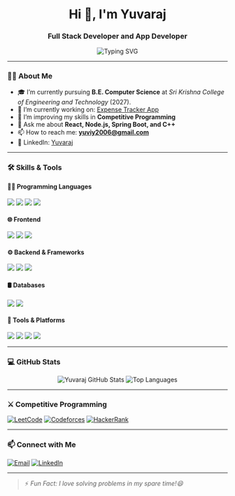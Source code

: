 <h1 align="center">Hi 👋, I'm Yuvaraj</h1>
<h3 align="center">Full Stack Developer and App Developer</h3>

<p align="center">
  <img src="https://readme-typing-svg.demolab.com?font=Fira+Code&size=24&pause=1000&color=00F700&center=true&vCenter=true&width=435&lines=Full+Stack+Web+Developer;App+Developer;Competitive+Programmer" alt="Typing SVG" />
</p>

---

### 🧑‍🎓 About Me

- 🎓 I’m currently pursuing **B.E. Computer Science** at *Sri Krishna College of Engineering and Technology* (2027).
- 🔭 I’m currently working on: [Expense Tracker App](https://github.com/Yuvi-97/Expense-Tracker-App)
- 🌱 I’m improving my skills in **Competitive Programming**
- 💬 Ask me about **React, Node.js, Spring Boot, and C++**
- 📫 How to reach me: **yuviy2006@gmail.com**
- 💼 LinkedIn: [Yuvaraj](http://www.linkedin.com/in/yuvaraj-yuvi97)

---

### 🛠️ Skills & Tools

#### 👨‍💻 Programming Languages  
<p>
  <img src="https://img.shields.io/badge/C++-00599C?style=flat&logo=c%2B%2B&logoColor=white"/>
  <img src="https://img.shields.io/badge/Java-ED8B00?style=flat&logo=java&logoColor=white"/>
  <img src="https://img.shields.io/badge/JavaScript-F7DF1E?style=flat&logo=javascript&logoColor=black"/>
  <img src="https://img.shields.io/badge/Python-3776AB?style=flat&logo=python&logoColor=white"/>
</p>

#### 🌐 Frontend  
<p>
  <img src="https://img.shields.io/badge/React-20232A?style=flat&logo=react&logoColor=61DAFB"/>
  <img src="https://img.shields.io/badge/React_Native-20232A?style=flat&logo=react&logoColor=61DAFB"/>
  <img src="https://img.shields.io/badge/Tailwind_CSS-38B2AC?style=flat&logo=tailwind-css&logoColor=white"/>
</p>

#### ⚙️ Backend & Frameworks  
<p>
  <img src="https://img.shields.io/badge/Node.js-339933?style=flat&logo=nodedotjs&logoColor=white"/>
  <img src="https://img.shields.io/badge/Express.js-000000?style=flat&logo=express&logoColor=white"/>
  <img src="https://img.shields.io/badge/Spring_Boot-6DB33F?style=flat&logo=spring-boot&logoColor=white"/>
</p>

#### 🛢️ Databases  
<p>
  <img src="https://img.shields.io/badge/MongoDB-4EA94B?style=flat&logo=mongodb&logoColor=white"/>
  <img src="https://img.shields.io/badge/MySQL-4479A1?style=flat&logo=mysql&logoColor=white"/>
</p>

#### 🔧 Tools & Platforms  
<p>
  <img src="https://img.shields.io/badge/Git-F05032?style=flat&logo=git&logoColor=white"/>
  <img src="https://img.shields.io/badge/GitHub-181717?style=flat&logo=github&logoColor=white"/>
  <img src="https://img.shields.io/badge/VS_Code-007ACC?style=flat&logo=visual-studio-code&logoColor=white"/>
  <img src="https://img.shields.io/badge/Postman-FF6C37?style=flat&logo=postman&logoColor=white"/>
</p>

---

### 💻 GitHub Stats

<p align="center">
  <img src="https://github-readme-stats.vercel.app/api?username=Yuvi-97&show_icons=true&theme=radical" alt="Yuvaraj GitHub Stats" />
  <img src="https://github-readme-stats.vercel.app/api/top-langs/?username=Yuvi-97&layout=compact&theme=radical" alt="Top Languages" />
</p>

---

### ⚔️ Competitive Programming

<p align="left">
  <a href="https://leetcode.com/"><img src="https://img.shields.io/badge/LeetCode-FFA116?style=flat&logo=leetcode&logoColor=white" alt="LeetCode" /></a>
  <a href="https://codeforces.com/"><img src="https://img.shields.io/badge/Codeforces-1F8ACB?style=flat&logo=codeforces&logoColor=white" alt="Codeforces" /></a>
  <a href="https://www.hackerrank.com/"><img src="https://img.shields.io/badge/HackerRank-2EC866?style=flat&logo=HackerRank&logoColor=white" alt="HackerRank" /></a>
</p>

---

### 📫 Connect with Me

<p align="left">
  <a href="mailto:yuviy2006@gmail.com"><img src="https://img.shields.io/badge/Gmail-D14836?style=flat&logo=gmail&logoColor=white" alt="Email" /></a>
  <a href="http://www.linkedin.com/in/yuvaraj-yuvi97"><img src="https://img.shields.io/badge/LinkedIn-0A66C2?style=flat&logo=linkedin&logoColor=white" alt="LinkedIn" /></a>
</p>

---

> ⚡ *Fun Fact: I love solving problems in my spare time!😄*

